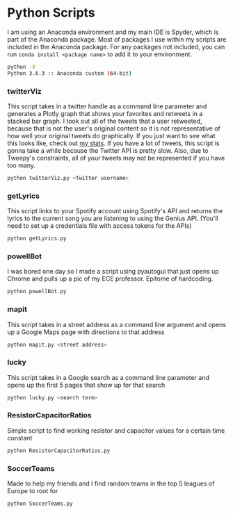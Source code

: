 # Python Scripts
I am using an Anaconda environment and my main IDE is Spyder, which is part of the Anaconda package. Most of packages I use within my scripts are included in the Anaconda package. For any packages not included, you can run `conda install <package name>` to add it to your environment.
```bash
python -V
Python 3.6.3 :: Anaconda custom (64-bit)
```

### twitterViz
This script takes in a twitter handle as a command line parameter and generates a Plotly graph that shows your favorites and retweets in a stacked bar graph. I took out all of the tweets that a user retweeted, because that is not the user's original content so it is not representative of how well your original tweets do graphically. If you just want to see what this looks like, check out [my stats](https://plot.ly/~nickshey/26/favorites-vs-retweets/#/). If you have a lot of tweets, this script is gonna take a while because the Twitter API is pretty slow. Also, due to Tweepy's constraints, all of your tweets may not be represented if you have too many.
```python
python twitterViz.py <Twitter username>
```

### getLyrics
This script links to your Spotify account using Spotify's API and returns the lyrics to the current song you are listening to using the Genius API. (You'll need to set up a credentials file with access tokens for the APIs)
```bash
python getLyrics.py
```

### powellBot
I was bored one day so I made a script using pyautogui that just opens up Chrome and pulls up a pic of my ECE professor. Epitome of hardcoding.
```bash
python powellBot.py
```

### mapit
This script takes in a street address as a command line argument and opens up a Google Maps page with directions to that address
```bash
python mapit.py <street address>
```

### lucky
This script takes in a Google search as a command line parameter and opens up the first 5 pages that show up for that search
```bash
python lucky.py <search term>
```

### ResistorCapacitorRatios
Simple script to find working resistor and capacitor values for a certain time constant
```bash
python ResistorCapacitorRatios.py
```

### SoccerTeams
Made to help my friends and I find random teams in the top 5 leagues of Europe to root for
```bash
python SoccerTeams.py
```
